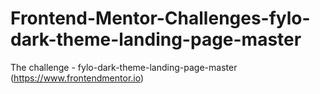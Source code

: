 # Frontend-Mentor-Challenges-fylo-dark-theme-landing-page-master
 The challenge - fylo-dark-theme-landing-page-master (https://www.frontendmentor.io)
